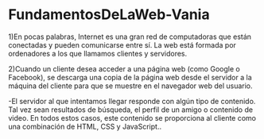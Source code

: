 # FundamentosDeLaWeb-Vania

1)En pocas palabras, Internet es una gran red de computadoras que están conectadas y pueden comunicarse entre sí. La web está formada por ordenadores a los que llamamos clientes y servidores.

2)Cuando un cliente desea acceder a una página web (como Google o Facebook), se descarga una copia de la página web desde el servidor a la máquina del cliente para que se muestre en el navegador web del usuario.

-El servidor al que intentamos llegar responde con algún tipo de contenido. Tal vez sean resultados de búsqueda, el perfil de un amigo o contenido de video. En todos estos casos, este contenido se proporciona al cliente como una combinación de HTML, CSS y JavaScript..